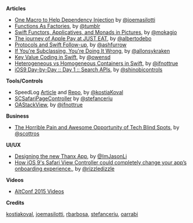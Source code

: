 **Articles**

* [One Macro to Help Dependency Injection](http://masilotti.com/better-dependency-injection) by [@joemasilotti](http://twitter.com/joemasilotti)
* [Functions As Factories](http://cocoa.tumblr.com/post/123737170023/functions-as-factories), by [@tumblr](https://twitter.com/tumblr)
* [Swift Functors, Applicatives, and Monads in Pictures](http://www.mokacoding.com/blog/functor-applicative-monads-in-pictures/), by [@mokagio](https://twitter.com/mokagio)
* [The journey of Apple Pay at JUST EAT](http://albertodebortoli.github.io/blog/2015/07/14/the-journey-of-apple-pay-at-just-eat/), by [@albertodebo](https://twitter.com/albertodebo)
* [Protocols and Swift Follow-up](http://ashfurrow.com/blog/protocols-and-swift-follow-up/), by [@ashfurrow](https://twitter.com/ashfurrow)
* [If You're Subclassing, You're Doing It Wrong](http://krakendev.io/blog/subclassing-can-suck-and-heres-why), by [@allonsykraken](https://twitter.com/allonsykraken)
* [Key Value Coding in Swift](http://owensd.io/2015/07/14/key-value-coding-in-swift.html), by [@owensd](https://twitter.com/owensd)
* [Heterogeneous vs Homogeneous Containers in Swift](https://medium.com/ios-os-x-development/heterogeneous-vs-homogeneous-generics-630971626b7d), by [@ifnottrue](https://twitter.com/ifnottrue)
* [iOS9 Day-by-Day :: Day 1 :: Search APIs](https://www.shinobicontrols.com/blog/ios9-day-by-day-day1-search-apis), by [@shinobicontrols](https://twitter.com/shinobicontrols)

**Tools/Controls**

* SpeedLog [Article](https://medium.com/@kostiakoval/swift-log-devil-or-why-println-is-dangerous-46390453353d) and [Repo](https://github.com/kostiakoval/SpeedLog), by [@kostiaKoval](https://twitter.com/kostiaKoval)
* [SCSafariPageController](https://github.com/stefanceriu/SCSafariPageController) by [@stefanceriu](https://twitter.com/stefanceriu)
* [OAStackView](https://github.com/oarrabi/OAStackView), by [@ifnottrue](https://twitter.com/ifnottrue)

**Business**

* [The Horrible Pain and Awesome Opportunity of Tech Blind Spots](https://medium.com/backchannel/the-biggest-tech-problems-so-obvious-we-aren-t-fixing-them-87f4b708a7f1), by [@scottros](https://twitter.com/scottros)

**UI/UX**

* [Designing the new Thanx App](https://medium.com/design-thanx/designing-the-new-thanx-app-77d65d3e09a2), by [@ImJasonLi](https://twitter.com/ImJasonLi)
* [How iOS 9's Safari View Controller could completely change your app’s onboarding experience.](https://library.launchkit.io/how-ios-9-s-safari-view-controller-could-completely-change-your-app-s-onboarding-experience-2bcf2305137f), by [@rizzledizzle](https://twitter.com/rizzledizzle)


**Videos**

* [AltConf 2015 Videos](https://realm.io/altconf/)

**Credits**

[kostiakoval](https://github.com/kostiakoval), [joemasilotti](https://github.com/kostiakoval), [rbarbosa](https://github.com/rbarbosa), [stefanceriu](https://github.com/stefanceriu), [oarrabi](https://github.com/oarrabi)
